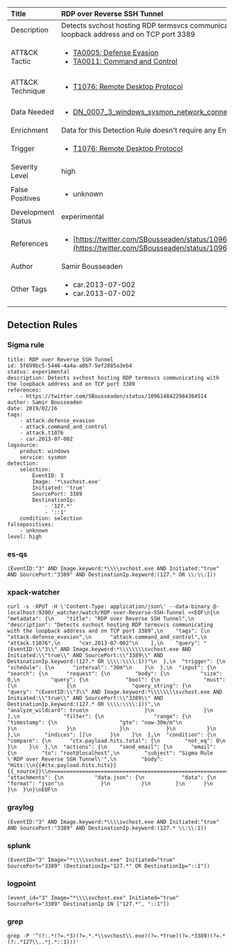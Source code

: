 | Title                | RDP over Reverse SSH Tunnel                                                                                                                                                 |
|:---------------------|:------------------------------------------------------------------------------------------------------------------------------------------------------------|
| Description          | Detects svchost hosting RDP termsvcs communicating with the loopback address and on TCP port 3389                                                                                                                                           |
| ATT&amp;CK Tactic    |  <ul><li>[TA0005: Defense Evasion](https://attack.mitre.org/tactics/TA0005)</li><li>[TA0011: Command and Control](https://attack.mitre.org/tactics/TA0011)</li></ul>  |
| ATT&amp;CK Technique | <ul><li>[T1076: Remote Desktop Protocol](https://attack.mitre.org/techniques/T1076)</li></ul>  |
| Data Needed          | <ul><li>[DN_0007_3_windows_sysmon_network_connection](../Data_Needed/DN_0007_3_windows_sysmon_network_connection.md)</li></ul>  |
| Enrichment           |  Data for this Detection Rule doesn't require any Enrichments.  |
| Trigger              | <ul><li>[T1076: Remote Desktop Protocol](../Triggers/T1076.md)</li></ul>  |
| Severity Level       | high |
| False Positives      | <ul><li>unknown</li></ul>  |
| Development Status   | experimental |
| References           | <ul><li>[https://twitter.com/SBousseaden/status/1096148422984384514](https://twitter.com/SBousseaden/status/1096148422984384514)</li></ul>  |
| Author               | Samir Bousseaden |
| Other Tags           | <ul><li>car.2013-07-002</li><li>car.2013-07-002</li></ul> | 

## Detection Rules

### Sigma rule

```
title: RDP over Reverse SSH Tunnel
id: 5f699bc5-5446-4a4a-a0b7-5ef2885a3eb4
status: experimental
description: Detects svchost hosting RDP termsvcs communicating with the loopback address and on TCP port 3389
references:
    - https://twitter.com/SBousseaden/status/1096148422984384514
author: Samir Bousseaden
date: 2019/02/16
tags:
    - attack.defense_evasion
    - attack.command_and_control
    - attack.t1076
    - car.2013-07-002
logsource:
    product: windows
    service: sysmon
detection:
    selection:
        EventID: 3
        Image: '*\svchost.exe'
        Initiated: 'true'
        SourcePort: 3389 
        DestinationIp:
            - '127.*'
            - '::1'
    condition: selection
falsepositives:
    - unknown
level: high

```





### es-qs
    
```
(EventID:"3" AND Image.keyword:*\\\\svchost.exe AND Initiated:"true" AND SourcePort:"3389" AND DestinationIp.keyword:(127.* OR \\:\\:1))
```


### xpack-watcher
    
```
curl -s -XPUT -H \'Content-Type: application/json\' --data-binary @- localhost:9200/_watcher/watch/RDP-over-Reverse-SSH-Tunnel <<EOF\n{\n  "metadata": {\n    "title": "RDP over Reverse SSH Tunnel",\n    "description": "Detects svchost hosting RDP termsvcs communicating with the loopback address and on TCP port 3389",\n    "tags": [\n      "attack.defense_evasion",\n      "attack.command_and_control",\n      "attack.t1076",\n      "car.2013-07-002"\n    ],\n    "query": "(EventID:\\"3\\" AND Image.keyword:*\\\\\\\\svchost.exe AND Initiated:\\"true\\" AND SourcePort:\\"3389\\" AND DestinationIp.keyword:(127.* OR \\\\:\\\\:1))"\n  },\n  "trigger": {\n    "schedule": {\n      "interval": "30m"\n    }\n  },\n  "input": {\n    "search": {\n      "request": {\n        "body": {\n          "size": 0,\n          "query": {\n            "bool": {\n              "must": [\n                {\n                  "query_string": {\n                    "query": "(EventID:\\"3\\" AND Image.keyword:*\\\\\\\\svchost.exe AND Initiated:\\"true\\" AND SourcePort:\\"3389\\" AND DestinationIp.keyword:(127.* OR \\\\:\\\\:1))",\n                    "analyze_wildcard": true\n                  }\n                }\n              ],\n              "filter": {\n                "range": {\n                  "timestamp": {\n                    "gte": "now-30m/m"\n                  }\n                }\n              }\n            }\n          }\n        },\n        "indices": []\n      }\n    }\n  },\n  "condition": {\n    "compare": {\n      "ctx.payload.hits.total": {\n        "not_eq": 0\n      }\n    }\n  },\n  "actions": {\n    "send_email": {\n      "email": {\n        "to": "root@localhost",\n        "subject": "Sigma Rule \'RDP over Reverse SSH Tunnel\'",\n        "body": "Hits:\\n{{#ctx.payload.hits.hits}}{{_source}}\\n================================================================================\\n{{/ctx.payload.hits.hits}}",\n        "attachments": {\n          "data.json": {\n            "data": {\n              "format": "json"\n            }\n          }\n        }\n      }\n    }\n  }\n}\nEOF\n
```


### graylog
    
```
(EventID:"3" AND Image.keyword:*\\\\svchost.exe AND Initiated:"true" AND SourcePort:"3389" AND DestinationIp.keyword:(127.* \\:\\:1))
```


### splunk
    
```
(EventID="3" Image="*\\\\svchost.exe" Initiated="true" SourcePort="3389" (DestinationIp="127.*" OR DestinationIp="::1"))
```


### logpoint
    
```
(event_id="3" Image="*\\\\svchost.exe" Initiated="true" SourcePort="3389" DestinationIp IN ["127.*", "::1"])
```


### grep
    
```
grep -P '^(?:.*(?=.*3)(?=.*.*\\svchost\\.exe)(?=.*true)(?=.*3389)(?=.*(?:.*127\\..*|.*::1)))'
```



